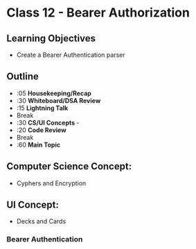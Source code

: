 # Class 12 - Bearer Authorization

## Learning Objectives

* Create a Bearer Authentication parser

## Outline
* :05 **Housekeeping/Recap**
* :30 **Whiteboard/DSA Review**
* :15 **Lightning Talk**
* Break
* :30 **CS/UI Concepts** -
* :20 **Code Review**
* Break
* :60 **Main Topic**

## Computer Science Concept:
* Cyphers and Encryption

## UI Concept:
* Decks and Cards

### Bearer Authentication

